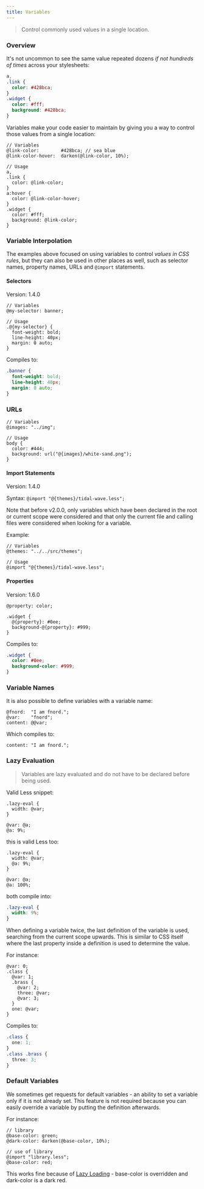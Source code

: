 ```yaml
---
title: Variables
---
```


> Control commonly used values in a single location.

### Overview

It's not uncommon to see the same value repeated dozens _if not hundreds of times_ across your stylesheets:

```css
a,
.link {
  color: #428bca;
}
.widget {
  color: #fff;
  background: #428bca;
}
```

Variables make your code easier to maintain by giving you a way to control those values from a single location:

```less
// Variables
@link-color:        #428bca; // sea blue
@link-color-hover:  darken(@link-color, 10%);

// Usage
a,
.link {
  color: @link-color;
}
a:hover {
  color: @link-color-hover;
}
.widget {
  color: #fff;
  background: @link-color;
}
```

### Variable Interpolation

The examples above focused on using variables to control _values in CSS rules_, but they can also be used in other places as well, such as selector names, property names, URLs and `@import` statements.


#### Selectors

Version: 1.4.0

```less
// Variables
@my-selector: banner;

// Usage
.@{my-selector} {
  font-weight: bold;
  line-height: 40px;
  margin: 0 auto;
}
```
Compiles to:

```css
.banner {
  font-weight: bold;
  line-height: 40px;
  margin: 0 auto;
}
```

### URLs

```less
// Variables
@images: "../img";

// Usage
body {
  color: #444;
  background: url("@{images}/white-sand.png");
}
```

#### Import Statements

Version: 1.4.0

Syntax: `@import "@{themes}/tidal-wave.less";`

Note that before v2.0.0, only variables which have been declared in the root or current scope were considered and that only the current file and calling files were considered when looking for a variable.

Example:

```less
// Variables
@themes: "../../src/themes";

// Usage
@import "@{themes}/tidal-wave.less";
```

#### Properties

Version: 1.6.0

```less
@property: color;

.widget {
  @{property}: #0ee;
  background-@{property}: #999;
}
```

Compiles to:

```css
.widget {
  color: #0ee;
  background-color: #999;
}
```

### Variable Names

It is also possible to define variables with a variable name:

```less
@fnord:  "I am fnord.";
@var:    "fnord";
content: @@var;
```

Which compiles to:

```
content: "I am fnord.";
```

<span class="anchor-target" id="variables-feature-lazy-loading"></span>
<!-- ^ please keep old anchor to not break zillion outer links -->
### Lazy Evaluation

> Variables are lazy evaluated and do not have to be declared before being used.

Valid Less snippet:

```less
.lazy-eval {
  width: @var;
}

@var: @a;
@a: 9%;
```
this is valid Less too:

```less
.lazy-eval {
  width: @var;
  @a: 9%;
}

@var: @a;
@a: 100%;
```
both compile into:

```css
.lazy-eval {
  width: 9%;
}
```

When defining a variable twice, the last definition of the variable is used, searching from the current scope upwards. This is similar to CSS itself where the last property inside a definition is used to determine the value.

For instance:

```less
@var: 0;
.class {
  @var: 1;
  .brass {
    @var: 2;
    three: @var;
    @var: 3;
  }
  one: @var;
}
```
Compiles to:

```css
.class {
  one: 1;
}
.class .brass {
  three: 3;
}
```

### Default Variables

We sometimes get requests for default variables - an ability to set a variable only if it is not already set. This feature is not required because you can easily override a variable by putting the definition afterwards.

For instance:

```less
// library
@base-color: green;
@dark-color: darken(@base-color, 10%);

// use of library
@import "library.less";
@base-color: red;
```

This works fine because of [Lazy Loading](#variables-feature-lazy-loading) - base-color is overridden and dark-color is a dark red.
